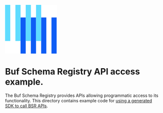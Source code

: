 ![The Buf logo](https://raw.githubusercontent.com/bufbuild/buf-examples/main/.github/buf-logo.svg)

# Buf Schema Registry API access example.

The Buf Schema Registry provides APIs allowing programmatic access to its functionality.
This directory contains example code for [using a generated SDK to call BSR APIs][docs].

[docs]: https://buf.build/docs/bsr/apis/api-access/#sdk
